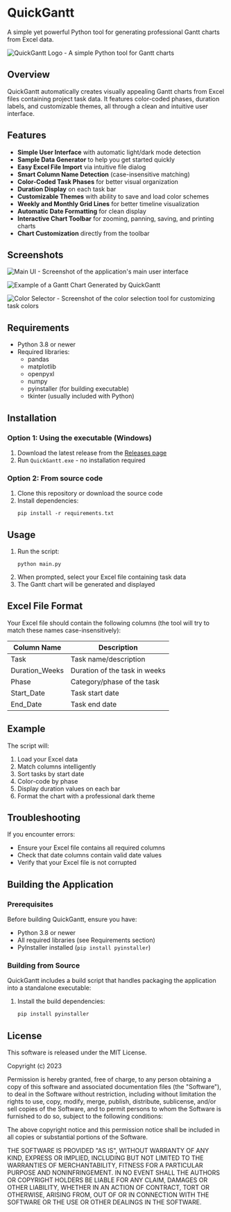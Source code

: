 # QuickGantt

A simple yet powerful Python tool for generating professional Gantt charts from Excel data.

![QuickGantt Logo - A simple Python tool for Gantt charts](assets/icon.png)

## Overview

QuickGantt automatically creates visually appealing Gantt charts from Excel files containing project task data. It features color-coded phases, duration labels, and customizable themes, all through a clean and intuitive user interface.

## Features

- **Simple User Interface** with automatic light/dark mode detection
- **Sample Data Generator** to help you get started quickly
- **Easy Excel File Import** via intuitive file dialog
- **Smart Column Name Detection** (case-insensitive matching)
- **Color-Coded Task Phases** for better visual organization
- **Duration Display** on each task bar
- **Customizable Themes** with ability to save and load color schemes
- **Weekly and Monthly Grid Lines** for better timeline visualization
- **Automatic Date Formatting** for clean display
- **Interactive Chart Toolbar** for zooming, panning, saving, and printing charts
- **Chart Customization** directly from the toolbar

## Screenshots

![Main UI - Screenshot of the application's main user interface](assets/gui.png)

![Example of a Gantt Chart Generated by QuickGantt](assets/sample_chart.png)

![Color Selector - Screenshot of the color selection tool for customizing task colors](assets/color_selector.png)

## Requirements

- Python 3.8 or newer
- Required libraries:
  - pandas
  - matplotlib
  - openpyxl
  - numpy
  - pyinstaller (for building executable)
  - tkinter (usually included with Python)

## Installation

### Option 1: Using the executable (Windows)

1. Download the latest release from the [Releases page](https://github.com/evemcgivern/QuickGantt/releases)
2. Run `QuickGantt.exe` - no installation required

### Option 2: From source code

1. Clone this repository or download the source code
2. Install dependencies:
   ```
   pip install -r requirements.txt
   ```

## Usage

1. Run the script:
   ```
   python main.py
   ```
2. When prompted, select your Excel file containing task data
3. The Gantt chart will be generated and displayed

## Excel File Format

Your Excel file should contain the following columns (the tool will try to match these names case-insensitively):

| Column Name | Description |
|-------------|-------------|
| Task | Task name/description |
| Duration_Weeks | Duration of the task in weeks |
| Phase | Category/phase of the task |
| Start_Date | Task start date |
| End_Date | Task end date |

## Example

The script will:
1. Load your Excel data
2. Match columns intelligently
3. Sort tasks by start date
4. Color-code by phase
5. Display duration values on each bar
6. Format the chart with a professional dark theme

## Troubleshooting

If you encounter errors:
- Ensure your Excel file contains all required columns
- Check that date columns contain valid date values
- Verify that your Excel file is not corrupted

## Building the Application

### Prerequisites

Before building QuickGantt, ensure you have:
- Python 3.8 or newer
- All required libraries (see Requirements section)
- PyInstaller installed (`pip install pyinstaller`)

### Building from Source

QuickGantt includes a build script that handles packaging the application into a standalone executable:

1. Install the build dependencies:
   ```bash
   pip install pyinstaller
   ```

## License

This software is released under the MIT License.

Copyright (c) 2023 

Permission is hereby granted, free of charge, to any person obtaining a copy
of this software and associated documentation files (the "Software"), to deal
in the Software without restriction, including without limitation the rights
to use, copy, modify, merge, publish, distribute, sublicense, and/or sell
copies of the Software, and to permit persons to whom the Software is
furnished to do so, subject to the following conditions:

The above copyright notice and this permission notice shall be included in all
copies or substantial portions of the Software.

THE SOFTWARE IS PROVIDED "AS IS", WITHOUT WARRANTY OF ANY KIND, EXPRESS OR
IMPLIED, INCLUDING BUT NOT LIMITED TO THE WARRANTIES OF MERCHANTABILITY,
FITNESS FOR A PARTICULAR PURPOSE AND NONINFRINGEMENT. IN NO EVENT SHALL THE
AUTHORS OR COPYRIGHT HOLDERS BE LIABLE FOR ANY CLAIM, DAMAGES OR OTHER
LIABILITY, WHETHER IN AN ACTION OF CONTRACT, TORT OR OTHERWISE, ARISING FROM,
OUT OF OR IN CONNECTION WITH THE SOFTWARE OR THE USE OR OTHER DEALINGS IN THE
SOFTWARE.
